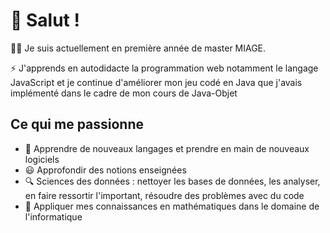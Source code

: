 # 👋 Salut !
:woman_technologist: Je suis actuellement en première année de master MIAGE.

⚡ J'apprends en autodidacte la programmation web notamment le langage JavaScript et je continue d'améliorer mon jeu codé en Java que j'avais implémenté dans le cadre de mon cours de Java-Objet
## Ce qui me passionne
- 🌱 Apprendre de nouveaux langages et prendre en main de nouveaux logiciels
- 😃 Approfondir des notions enseignées
- 🔍 Sciences des données : nettoyer les bases de données, les analyser, en faire ressortir l'important, résoudre des problèmes avec du code
- 🔗 Appliquer mes connaissances en mathématiques dans le domaine de l'informatique

<!---
PaulRel/PaulRel is a ✨ special ✨ repository because its `README.md` (this file) appears on your GitHub profile.
You can click the Preview link to take a look at your changes.
--->
